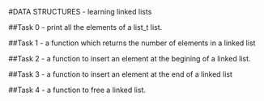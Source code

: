 #DATA STRUCTURES - learning linked lists

##Task 0 - print all the elements of a list_t list.

##Task 1 - a function which returns the number of elements in a linked list

##Task 2 - a function to insert an element at the begining of a linked list.

##Task 3 - a function to insert an element at the end of a linked list

##Task 4 - a function to free a linked list.
